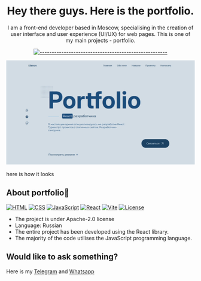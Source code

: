 <h1 align="center"> 
  Hey there guys. Here is the portfolio. 
  <br>
</h1> 

<span align="center"> 
  
  <p>I am a front-end developer based in Moscow, specialising in the creation of user interface and user experience (UI/UX) for web pages. This is one of my main projects - portfolio.</p>

  
  [![-----------------------------------------------------](https://raw.githubusercontent.com/andreasbm/readme/master/assets/lines/colored.png)](#table-of-contents)

</span>

![image preview of the portfolio](preview.webp)

<span align="center"> here is how it looks </span>


## About portfolio🔎

<span>
  
  [![HTML](https://img.shields.io/badge/HTML-5-orange)](https://www.w3.org/html/)
  [![CSS](https://img.shields.io/badge/CSS-3-blue)](https://www.w3.org/Style/CSS/)
  [![JavaScript](https://img.shields.io/badge/JavaScript-yellow)](https://www.javascript.com/)
  [![React](https://img.shields.io/badge/React-17.0.2-blue)](https://reactjs.org/)
  [![Vite](https://img.shields.io/badge/Vite-3.0.0-green)](https://vitejs.dev/)
  [![License](https://img.shields.io/badge/License-Apache_2.0-blue.svg)](https://opensource.org/licenses/Apache-2.0)

</span>

<ul>
  <li> The project is under Apache-2.0 license </li>
  <li> Language: Russian </li>
  <li> The entire project has been developed using the React library. </li>
  <li> The majority of the code utilises the JavaScript programming language. </li>
</ul>



## Would like to ask something?
Here is my [Telegram](https://t.me/tgxzz) and [Whatsapp](https://api.whatsapp.com/send?phone=79964329699)
